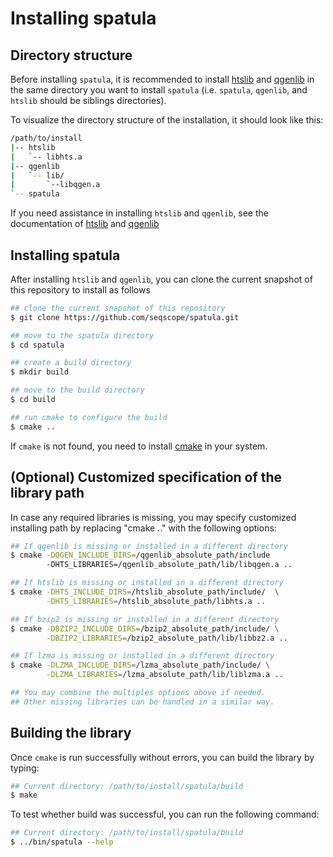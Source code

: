 # Installing spatula

## Directory structure

Before installing `spatula`, it is recommended to install
[htslib](https://github.com/samtools/htslib) and
[qgenlib](https://github.com/hyunminkang/qgenlib) 
in the same directory you
want to install `spatula` (i.e. `spatula`, `qgenlib`, and `htslib` should be
siblings directories). 

To visualize the directory structure of the installation, it should look like this: 

```sh
/path/to/install
|-- htslib
|   `-- libhts.a
|-- qgenlib
|   `-- lib/
|       `--libqgen.a
`-- spatula
```

If you need assistance in installing `htslib` and `qgenlib`, see the documentation of [htslib](https://www.htslib.org/download/) and  [qgenlib](https://hyunminkang.github.io/qgenlib/)

## Installing spatula

After installing `htslib` and `qgenlib`, you can clone the current snapshot of this repository to install as follows

```sh
## clone the current snapshot of this repository
$ git clone https://github.com/seqscope/spatula.git

## move to the spatula directory
$ cd spatula

## create a build directory
$ mkdir build

## move to the build directory
$ cd build

## run cmake to configure the build
$ cmake ..
```

If `cmake` is not found, you need to install [cmake](https://cmake.org/) in your system.

## (Optional) Customized specification of the library path

In case any required libraries is missing, you may specify customized installing path by replacing "cmake .." with the following options:


```sh
## If qgenlib is missing or installed in a different directory
$ cmake -DQGEN_INCLUDE_DIRS=/qgenlib_absolute_path/include
        -DHTS_LIBRARIES=/qgenlib_absolute_path/lib/libqgen.a ..

## If htslib is missing or installed in a different directory
$ cmake -DHTS_INCLUDE_DIRS=/htslib_absolute_path/include/  \
        -DHTS_LIBRARIES=/htslib_absolute_path/libhts.a ..

## If bzip2 is missing or installed in a different directory
$ cmake -DBZIP2_INCLUDE_DIRS=/bzip2_absolute_path/include/ \
        -DBZIP2_LIBRARIES=/bzip2_absolute_path/lib/libbz2.a ..

## If lzma is missing or installed in a different directory
$ cmake -DLZMA_INCLUDE_DIRS=/lzma_absolute_path/include/ \
        -DLZMA_LIBRARIES=/lzma_absolute_path/lib/liblzma.a ..

## You may combine the multiples options above if needed.
## Other missing libraries can be handled in a similar way.
```

## Building the library

Once `cmake` is run successfully without errors, you can build the library by typing:

```sh
## Current directory: /path/to/install/spatula/build
$ make
```

To test whether build was successful, you can run the following command:

```sh
## Current directory: /path/to/install/spatula/build
$ ../bin/spatula --help
```
